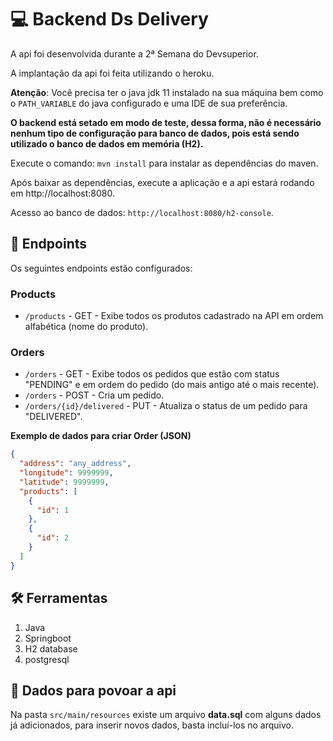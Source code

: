 # 💻 Backend Ds Delivery

A api foi desenvolvida durante a 2ª Semana do Devsuperior.

A implantação da api foi feita utilizando o heroku.

**Atenção**: Você precisa ter o java jdk 11 instalado na sua máquina bem como o `PATH_VARIABLE` do java configurado e uma IDE de sua preferência.

**O backend está setado em modo de teste, dessa forma, não é necessário nenhum tipo de configuração para banco de dados, pois está sendo utilizado o banco de dados em memória (H2).**

Execute o comando: `mvn install` para instalar as dependências do maven.

Após baixar as dependências, execute a aplicação e a api estará rodando em http://localhost:8080.

Acesso ao banco de dados: `http://localhost:8080/h2-console`.

## 📌 Endpoints

Os seguintes endpoints estão configurados:

### Products

- `/products` - GET - Exibe todos os produtos cadastrado na API em ordem alfabética (nome do produto).

### Orders

- `/orders` - GET - Exibe todos os pedidos que estão com status "PENDING" e em ordem do pedido (do mais antigo até o mais recente).
- `/orders` - POST - Cria um pedido.
- `/orders/{id}/delivered` - PUT - Atualiza o status de um pedido para "DELIVERED".

**Exemplo de dados para criar Order (JSON)**

```json
{
  "address": "any_address",
  "longitude": 9999999,
  "latitude": 9999999,
  "products": [
    {
      "id": 1
    },
    {
      "id": 2
    }
  ]
}
```

## 🛠️ Ferramentas
1. Java
2. Springboot
3. H2 database
4. postgresql 


## 💾 Dados para povoar a api
Na pasta `src/main/resources` existe um arquivo **data.sql** com alguns dados já adicionados,
para inserir novos dados, basta incluí-los no arquivo. 